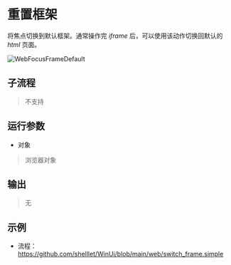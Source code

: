 # 重置框架 
将焦点切换到默认框架。通常操作完 *iframe* 后，可以使用该动作切换回默认的 *html* 页面。

![WebFocusFrameDefault](./images/17.png ':size=90%')


## 子流程
> 不支持


## 运行参数

* 对象
> 浏览器对象


## 输出
> 无


## 示例

* 流程：https://github.com/shelllet/WinUi/blob/main/web/switch_frame.simple



